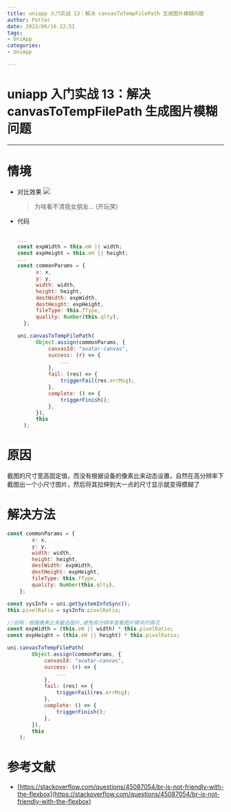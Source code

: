 ```yaml
---
title: uniapp 入门实战 13：解决 canvasToTempFilePath 生成图片模糊问题
author: Potter
date: 2022/06/16 22:51
tags: 
- UniApp
categories: 
- UniApp

---
```


# uniapp 入门实战 13：解决 canvasToTempFilePath 生成图片模糊问题

---

# 情境

- 对比效果
  ![](https://cdn.jsdelivr.net/gh/yxw007/BlogPicBed@master//img/20220616211338.png)
  > 为啥看不清我女朋友… (开玩笑)
- 代码

  ```jsx

  ...
  const expWidth = this.eW || width;
  const expHeight = this.eH || height;
  ...
  const commonParams = {
  		x: x,
  		y: y,
  		width: width,
  		height: height,
  		destWidth: expWidth,
  		destHeight: expHeight,
  		fileType: this.fType,
  		quality: Number(this.qlty),
  	};

  uni.canvasToTempFilePath(
  		Object.assign(commonParams, {
  			canvasId: "avatar-canvas",
  			success: (r) => {
  				...
  			},
  			fail: (res) => {
  				triggerFail(res.errMsg);
  			},
  			complete: () => {
  				triggerFinish();
  			},
  		}),
  		this
  	);
  ```

# 原因

截图的尺寸宽高固定值，而没有根据设备的像素比来动态设置，自然在高分辨率下截图出一个小尺寸图片，然后将其拉伸到大一点的尺寸显示就变得模糊了

# 解决方法

```jsx
const commonParams = {
		x: x,
		y: y,
		width: width,
		height: height,
		destWidth: expWidth,
		destHeight: expHeight,
		fileType: this.fType,
		quality: Number(this.qlty),
	};

const sysInfo = uni.getSystemInfoSync();
this.pixelRatio = sysInfo.pixelRatio;

//说明：根据像素比来截去图片,避免高分辨率查看图片模块的情况
const expWidth = (this.eW || width) * this.pixelRatio;
const expHeight = (this.eH || height) * this.pixelRatio;

uni.canvasToTempFilePath(
		Object.assign(commonParams, {
			canvasId: "avatar-canvas",
			success: (r) => {
				...
			},
			fail: (res) => {
				triggerFail(res.errMsg);
			},
			complete: () => {
				triggerFinish();
			},
		}),
		this
	);
```

# 参考文献

- [https://stackoverflow.com/questions/45087054/br-is-not-friendly-with-the-flexbox](https://stackoverflow.com/questions/45087054/br-is-not-friendly-with-the-flexbox)


